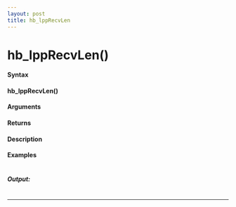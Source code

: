 ```yaml
---
layout: post
title: hb_lppRecvLen
---
```


# hb_lppRecvLen()


#### Syntax

#### hb_lppRecvLen()

#### Arguments

#### Returns

#### Description

#### Examples

```

```

##### Output:

```

```

---